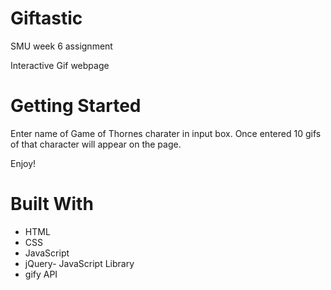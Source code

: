 # Giftastic

SMU week 6 assignment

Interactive Gif webpage

# Getting Started

Enter name of Game of Thornes charater in input box. Once entered 10 gifs of that character will appear on the page.

Enjoy!

# Built With
- HTML
- CSS
- JavaScript
- jQuery- JavaScript Library
- gify API
